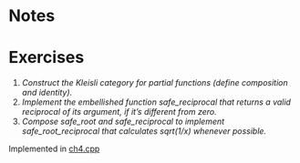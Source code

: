 # Notes

# Exercises

1. _Construct the Kleisli category for partial functions (define composition and identity)._
2. _Implement the embellished function safe_reciprocal that returns a valid reciprocal of its argument, if it’s different from zero._
3. _Compose safe_root and safe_reciprocal to implement safe_root_reciprocal that calculates sqrt(1/x) whenever possible._

Implemented in [ch4.cpp](./ch4.cpp)
